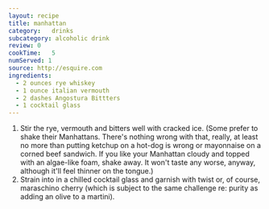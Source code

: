 ```yaml
---
layout: recipe
title: manhattan
category:	drinks
subcategory: alcoholic drink
review:	0
cookTime:	5
numServed: 1
source:	http://esquire.com
ingredients:
  - 2 ounces rye whiskey
  - 1 ounce italian vermouth
  - 2 dashes Angostura Bittters
  - 1 cocktail glass
---
```


1. Stir the rye, vermouth and bitters well with cracked ice. (Some prefer to shake their Manhattans. There's nothing wrong with that, really, at least no more than putting ketchup on a hot-dog is wrong or mayonnaise on a corned beef sandwich. If you like your Manhattan cloudy and topped with an algae-like foam, shake away. It won't taste any worse, anyway, although it'll feel thinner on the tongue.)
2. Strain into in a chilled cocktail glass and garnish with twist or, of course, maraschino cherry (which is subject to the same challenge re: purity as adding an olive to a martini).
